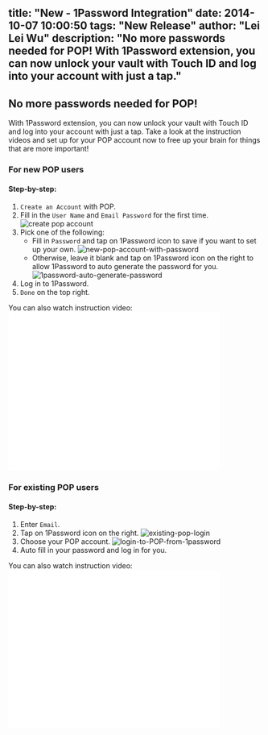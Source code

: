 title: "New - 1Password Integration"
date: 2014-10-07 10:00:50
tags: "New Release"
author: "Lei Lei Wu"
description: "No more passwords needed for POP! With 1Password extension, you can now unlock your vault with Touch ID and log into your account with just a tap."
---

## No more passwords needed for POP!

With 1Password extension, you can now unlock your vault with Touch ID and log into your account with just a tap. Take a look at the instruction videos and set up for your POP account now to free up your brain for things that are more important!

### For new POP users

#### Step-by-step:
1.  `Create an Account` with POP.
2.  Fill in the `User Name` and `Email Password` for the  first time.![create pop account](/img/posts/new-1password-integration/create-pop-account.png)
3.  Pick one of the following:
    - Fill in `Password` and tap on 1Password icon to save if you want to set up your own.
    ![new-pop-account-with-password](/img/posts/new-1password-integration/new-pop-account-with-password.png)
	- Otherwise, leave it blank and tap on 1Password icon on the right to allow 1Password to auto generate the password for you.
	![1password-auto-generate-password](/img/posts/new-1password-integration/1password-auto-generate-password.png)
4.  Log in to 1Password.
5.  `Done` on the top right.

You can also watch instruction video: <iframe width="420" height="315" src="//www.youtube.com/embed/q_N_a6lhynw" frameborder="0" allowfullscreen></iframe>

### For existing POP users

#### Step-by-step:
1.  Enter `Email`.
2.  Tap on 1Password icon on the right.
    ![existing-pop-login](/img/posts/new-1password-integration/existing-pop-login.png)
3.  Choose your POP account.
	![login-to-POP-from-1password](/img/posts/new-1password-integration/login-to-POP-from-1password.png)
4.  Auto fill in your password and log in for you.

You can also watch instruction video: <iframe width="420" height="315" src="//www.youtube.com/embed/lUc-JBj9rDA" frameborder="0" allowfullscreen></iframe>

